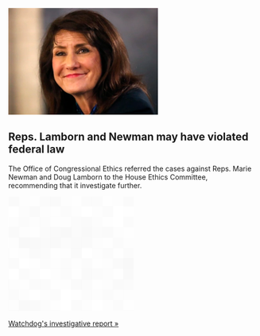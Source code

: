 
![Reps. Lamborn and Newman may have violated federal law](./20220126115846.png)
## Reps. Lamborn and Newman may have violated federal law

The Office of Congressional Ethics referred the cases against Reps. Marie Newman and Doug Lamborn to the House Ethics Committee, recommending that it investigate further.

![pic](../square_bg.png)

[Watchdog's investigative report  »](https://www.yahoo.com/news/congressional-ethics-watchdog-says-reps-170000232.html)
